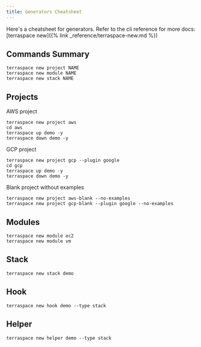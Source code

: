 ```yaml
---
title: Generators Cheatsheet
---
```


Here's a cheatsheet for generators. Refer to the cli reference for more docs: [terraspace new]({% link _reference/terraspace-new.md %})

## Commands Summary

    terraspace new project NAME
    terraspace new module NAME
    terraspace new stack NAME

## Projects

AWS project

    terraspace new project aws
    cd aws
    terraspace up demo -y
    terraspace down demo -y

GCP project

    terraspace new project gcp --plugin google
    cd gcp
    terraspace up demo -y
    terraspace down demo -y

Blank project without examples

    terraspace new project aws-blank --no-examples
    terraspace new project gcp-blank --plugin google --no-examples

## Modules

    terraspace new module ec2
    terraspace new module vm

## Stack

    terraspace new stack demo

## Hook

    terraspace new hook demo --type stack

## Helper

    terraspace new helper demo --type stack
